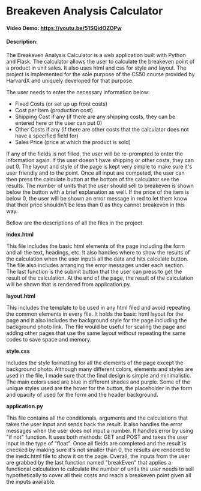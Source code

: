 # Breakeven Analysis Calculator
#### Video Demo:  <https://youtu.be/51SQidOZOPw>
#### Description:


The Breakeven Analysis Calculator is a web application built with Python and Flask. The calculator allows the user to calculate the breakeven point of a product in unit sales. It also uses html and css for style and layout. The project is implemented for the sole purpose of the CS50 course provided by HarvardX and uniquely developed for that purpose.

The user needs to enter the necessary information below:
- Fixed Costs (or set up up front costs)
- Cost per Item (production cost)
- Shipping Cost if any (if there are any shipping costs, they can be entered here or the user can put 0)
- Other Costs if any (if there are other costs that the calculator does not have a specified field for)
- Sales Price (price at which the product is sold)

If any of the fields is not filled, the user will be re-prompted to enter the information again. If the user doesn't have shipping or other costs, they can put 0. The layout and style of the page is kept very simple to make sure it's user friendly and to the point. Once all input are competed, the user can then press the calculate button at the bottom of the calculator see the results. The number of units that the user should sell to breakeven is shown below the button with a brief explanation as well. If the price of the item is below 0, the user will be shown an error message in red to let them know that their price shouldn't be less than 0 as they cannot breakeven in this way.

Bellow are the descriptions of all the files in the project.




**index.html**

This file includes the basic html elements of the page including the form and all the text, headings, etc. It also handles where to show the results of the calculation when the user inputs all the data and hits calculate button. The file also includes arranging the error messages under each section. The last function is the submit button that the user can press to get the result of the calculation. At the end of the page, the result of the calculation will be shown that is rendered from application.py.

**layout.html**

This includes the template to be used in any html filed and avoid repeating the common elements in every file. It holds the basic html layout for the page and it also includes the background style for the page including the background photo link. The file would be useful for scaling the page and adding other pages that use the same layout without repeating the same codes to save space and memory.

**style.css**

Includes the style formatting for all the elements of the page except the background photo. Although many different colors, elements and styles are used in the file, I made sure that the final design is simple and minimalistic. The main colors used are blue in different shades and purple. Some of the unique styles used are the hover for the button, the placeholder in the form and opacity of used for the form and the header background.

**application.py**

This file contains all the conditionals, arguments and the calculations that takes the user input and sends back the result. It also handles the error messages when the user does not input a number. It handles error by using "if not" function. It uses both methods: GET and POST and takes the user input in the type of "float". Once all fields are completed and the result is checked by making sure it's not smaller than 0, the results are rendered to the inedx.html file to show it on the page. Overall, the inputs from the user are grabbed by the last function named "breakEven" that applies a functional calculation to calculate the number of units the user needs to sell hypothetically to cover all their costs and reach a breakeven point given all the inputs available.